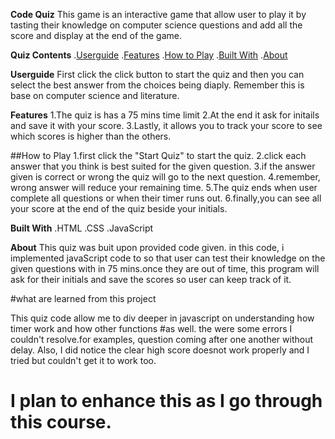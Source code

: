 

**Code Quiz**
This game is an interactive game that allow user to play it by tasting their knowledge on computer science questions and add all the score and display at the end of the game.

**Quiz Contents** 
.[Userguide](#userguide)
.[Features](#features)
.[How to Play](#how-to-play)
.[Built With](#built-with)
.[About](#about)

**Userguide**
First click the click button to start the quiz and then you can select the best answer from the choices being diaply. Remember this is base on computer science and literature.

**Features**
1.The quiz is has a 75 mins time limit
2.At the end it ask for initails and save it with your score.
3.Lastly, it allows you to track your score to see which scores is higher than the others.

##How to Play
1.first click the "Start Quiz" to start the quiz.
2.click each answer that you think is best suited for the given question.
3.if the answer given is correct or wrong the quiz will go to the next question.
4.remember, wrong answer will reduce your remaining time.
5.The quiz ends when user complete all questions or when their timer runs out.
6.finally,you can see all your score at the end of the quiz beside your initials.

**Built With**
.HTML
.CSS
.JavaScript

**About**
This quiz was buit upon provided code given. in this code, i implemented javaScript code to so that user can test their knowledge on the given questions with in 75 mins.once they are out of time, this program will ask for their initials and save the scores so user can keep track of it.

#what are learned from this project

This quiz code allow me to div deeper in javascript on understanding how timer work and how other functions #as well.
the were some errors I couldn't  resolve.for examples, question coming after one another without delay.
Also, I did notice the clear high score doesnot work properly and I tried but couldn't get it to work too.

# I plan to enhance this as I go through this course.


